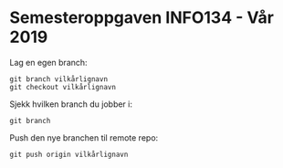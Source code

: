 # Semesteroppgaven INFO134 - Vår 2019

Lag en egen branch:
```
git branch vilkårlignavn
git checkout vilkårlignavn
```

Sjekk hvilken branch du jobber i:
```
git branch
```

Push den nye branchen til remote repo:
```
git push origin vilkårlignavn
```

